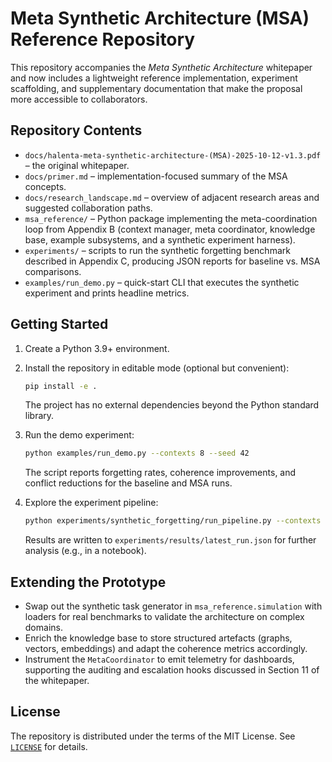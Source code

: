 # Meta Synthetic Architecture (MSA) Reference Repository

This repository accompanies the *Meta Synthetic Architecture* whitepaper
and now includes a lightweight reference implementation, experiment
scaffolding, and supplementary documentation that make the proposal more
accessible to collaborators.

## Repository Contents

- `docs/halenta-meta-synthetic-architecture-(MSA)-2025-10-12-v1.3.pdf` – the
  original whitepaper.
- `docs/primer.md` – implementation-focused summary of the MSA concepts.
- `docs/research_landscape.md` – overview of adjacent research areas and
  suggested collaboration paths.
- `msa_reference/` – Python package implementing the meta-coordination loop
  from Appendix B (context manager, meta coordinator, knowledge base, example
  subsystems, and a synthetic experiment harness).
- `experiments/` – scripts to run the synthetic forgetting benchmark described
  in Appendix C, producing JSON reports for baseline vs. MSA comparisons.
- `examples/run_demo.py` – quick-start CLI that executes the synthetic
  experiment and prints headline metrics.

## Getting Started

1. Create a Python 3.9+ environment.
2. Install the repository in editable mode (optional but convenient):

   ```bash
   pip install -e .
   ```

   The project has no external dependencies beyond the Python standard library.

3. Run the demo experiment:

   ```bash
   python examples/run_demo.py --contexts 8 --seed 42
   ```

   The script reports forgetting rates, coherence improvements, and conflict
   reductions for the baseline and MSA runs.

4. Explore the experiment pipeline:

   ```bash
   python experiments/synthetic_forgetting/run_pipeline.py --contexts 8 --seed 42
   ```

   Results are written to `experiments/results/latest_run.json` for further
   analysis (e.g., in a notebook).

## Extending the Prototype

- Swap out the synthetic task generator in `msa_reference.simulation` with
  loaders for real benchmarks to validate the architecture on complex domains.
- Enrich the knowledge base to store structured artefacts (graphs, vectors,
  embeddings) and adapt the coherence metrics accordingly.
- Instrument the `MetaCoordinator` to emit telemetry for dashboards,
  supporting the auditing and escalation hooks discussed in Section 11 of the
  whitepaper.

## License

The repository is distributed under the terms of the MIT License.  See
[`LICENSE`](LICENSE) for details.
